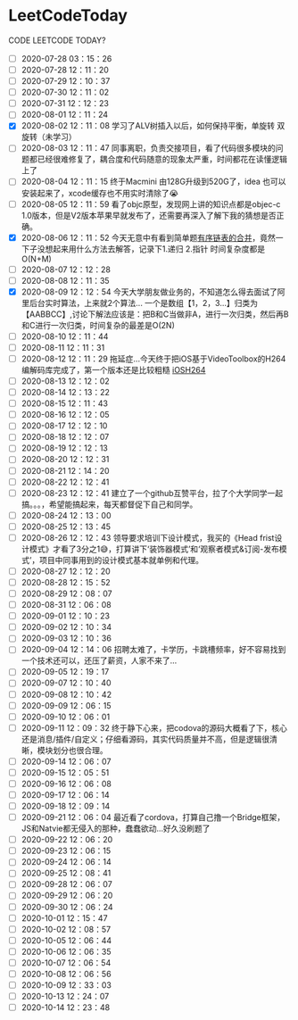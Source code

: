 # LeetCodeToday
CODE LEETCODE TODAY?
* [ ] 2020-07-28 03：15：26
* [ ] 2020-07-28 12：11：20
* [ ] 2020-07-29 12：10：37
* [ ] 2020-07-30 12：11：02
* [ ] 2020-07-31 12：12：23
* [ ] 2020-08-01 12：11：24
* [x] 2020-08-02 12：11：08 学习了ALV树插入以后，如何保持平衡，单旋转 双旋转（未学习）
* [ ] 2020-08-03 12：11：47 同事离职，负责交接项目，看了代码很多模块的问题都已经很难修复了，耦合度和代码随意的现象太严重，时间都花在读懂逻辑上了
* [ ] 2020-08-04 12：11：15 终于Macmini 由128G升级到520G了，idea 也可以安装起来了，xcode缓存也不用实时清除了😭
* [ ] 2020-08-05 12：11：59 看了objc原型，发现网上讲的知识点都是objec-c 1.0版本，但是V2版本苹果早就发布了，还需要再深入了解下我的猜想是否正确。
* [x] 2020-08-06 12：11：52 今天无意中有看到简单题[有序链表的合并](https://leetcode-cn.com/problems/merge-two-sorted-lists/solution/he-bing-liang-ge-you-xu-lian-biao-by-leetcode-solu/)，竟然一下子没想起来用什么方法去解答，记录下1.递归 2.指针 时间复杂度都是O(N+M)
* [ ] 2020-08-07 12：12：28
* [ ] 2020-08-08 12：11：35
* [x] 2020-08-09 12：12：54 今天大学朋友做业务的，不知道怎么得去面试了阿里后台实时算法，上来就2个算法... 一个是数组【1，2，3...】归类为【AABBCC】,讨论下解法应该是：把B和C当做非A，进行一次归类，然后再B和C进行一次归类，时间复杂的最差是O(2N)
* [ ] 2020-08-10 12：11：44
* [ ] 2020-08-11 12：11：31
* [ ] 2020-08-12 12：11：29 拖延症...今天终于把iOS基于VideoToolbox的H264编解码库完成了，第一个版本还是比较粗糙 [iOSH264](https://github.com/Code-Dogs/iOSH264)
* [ ] 2020-08-13 12：12：02
* [ ] 2020-08-14 12：13：22
* [ ] 2020-08-15 12：11：43
* [ ] 2020-08-16 12：12：05
* [ ] 2020-08-17 12：12：10
* [ ] 2020-08-18 12：12：07
* [ ] 2020-08-19 12：12：13
* [ ] 2020-08-20 12：12：31
* [ ] 2020-08-21 12：14：20
* [ ] 2020-08-22 12：12：41
* [ ] 2020-08-23 12：12：41 建立了一个github互赞平台，拉了个大学同学一起搞。。。[](https://github.com/Code-Dogs/StarGithubPlatform)，希望能搞起来，每天都督促下自己和同学。
* [ ] 2020-08-24 12：13：00
* [ ] 2020-08-25 12：13：45
* [ ] 2020-08-26 12：12：43 领导要求培训下设计模式，我买的《Head frist设计模式》才看了3分之1😅，打算讲下‘装饰器模式’和‘观察者模式&订阅-发布模式’，项目中同事用到的设计模式基本就单例和代理。
* [ ] 2020-08-27 12：12：20
* [ ] 2020-08-28 12：15：52
* [ ] 2020-08-29 12：08：07
* [ ] 2020-08-31 12：06：08
* [ ] 2020-09-01 12：10：23
* [ ] 2020-09-02 12：10：34
* [ ] 2020-09-03 12：10：36
* [ ] 2020-09-04 12：14：06 招聘太难了，卡学历，卡跳槽频率，好不容易找到一个技术还可以，还压了薪资，人家不来了...
* [ ] 2020-09-05 12：19：17
* [ ] 2020-09-07 12：10：40
* [ ] 2020-09-08 12：10：42
* [ ] 2020-09-09 12：06：15
* [ ] 2020-09-10 12：06：01
* [ ] 2020-09-11 12：09：32 终于静下心来，把codova的源码大概看了下，核心还是消息/插件/自定义；仔细看源码，其实代码质量并不高，但是逻辑很清晰，模块划分也很合理。
* [ ] 2020-09-14 12：06：07
* [ ] 2020-09-15 12：05：51
* [ ] 2020-09-16 12：06：08
* [ ] 2020-09-17 12：06：14
* [ ] 2020-09-18 12：09：14
* [ ] 2020-09-21 12：06：04 最近看了cordova，打算自己撸一个Bridge框架，JS和Natvie都无侵入的那种，蠢蠢欲动...好久没刷题了
* [ ] 2020-09-22 12：06：20
* [ ] 2020-09-23 12：06：15
* [ ] 2020-09-24 12：06：14
* [ ] 2020-09-25 12：08：41
* [ ] 2020-09-28 12：06：07
* [ ] 2020-09-29 12：06：20
* [ ] 2020-09-30 12：06：24
* [ ] 2020-10-01 12：15：47
* [ ] 2020-10-02 12：08：57
* [ ] 2020-10-05 12：06：44
* [ ] 2020-10-06 12：06：35
* [ ] 2020-10-07 12：06：54
* [ ] 2020-10-08 12：06：56
* [ ] 2020-10-09 12：33：03
* [ ] 2020-10-13 12：24：07
* [ ] 2020-10-14 12：23：48
